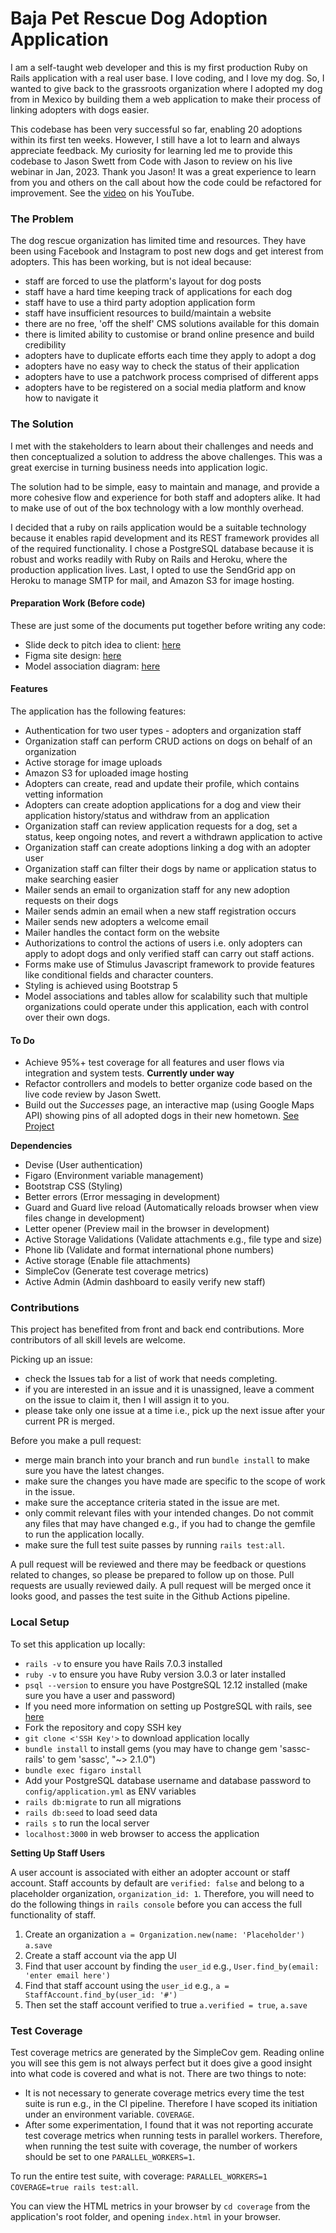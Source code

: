 # Baja Pet Rescue Dog Adoption Application

I am a self-taught web developer and this is my first production Ruby on Rails application with a real user base. I love coding, and I love my dog. So, I wanted to give back to the grassroots organization where I adopted my dog from in Mexico by building them a web application to make their process of linking adopters with dogs easier.

This codebase has been very successful so far, enabling 20 adoptions within its first ten weeks. However, I still have a lot to learn and always appreciate feedback. My curiosity for learning led me to provide this codebase to Jason Swett from Code with Jason to review on his live webinar in Jan, 2023. Thank you Jason! It was a great experience to learn from you and others on the call about how the code could be refactored for improvement. See the [video](https://youtu.be/0Otyx30pfzY) on his YouTube.


### The Problem

The dog rescue organization has limited time and resources. They have been using Facebook and Instagram to post new dogs and get interest from adopters. This has been working, but is not ideal because:
* staff are forced to use the platform's layout for dog posts
* staff have a hard time keeping track of applications for each dog
* staff have to use a third party adoption application form
* staff have insufficient resources to build/maintain a website
* there are no free, 'off the shelf' CMS solutions available for this domain
* there is limited ability to customise or brand online presence and build credibility
* adopters have to duplicate efforts each time they apply to adopt a dog
* adopters have no easy way to check the status of their application
* adopters have to use a patchwork process comprised of different apps
* adopters have to be registered on a social media platform and know how to navigate it


### The Solution

I met with the stakeholders to learn about their challenges and needs and then conceptualized a solution to address the above challenges. This was a great exercise in turning business needs into application logic. 

The solution had to be simple, easy to maintain and manage, and provide a more cohesive flow and experience for both staff and adopters alike. It had to make use of out of the box technology with a low monthly overhead.

I decided that a ruby on rails application would be a suitable technology because it enables rapid development and its REST framework provides all of the required functionality. I chose a PostgreSQL database because it is robust and works readily with Ruby on Rails and Heroku, where the production application lives. Last, I opted to use the SendGrid app on Heroku to manage SMTP for mail, and Amazon S3 for image hosting.

#### Preparation Work (Before code)
These are just some of the documents put together before writing any code:
* Slide deck to pitch idea to client: [here](https://docs.google.com/presentation/d/1d4gjzADk7BcxmQEVZlesheGUen9d1E3RzrVvskMhVxo/edit?usp=sharing)
* Figma site design: [here](https://www.figma.com/file/x3iM31l8csY7mT0VwKykhT/BPR---Wireframes---Ami?node-id=530186%3A154&t=mgRlseVd2LTKPX4o-1)
* Model association diagram: [here](https://lucid.app/lucidchart/a915c03c-3c09-454d-837b-f3d2768f5722/edit?viewport_loc=-25%2C-973%2C3565%2C2341%2C0_0&invitationId=inv_85cf2967-7b33-4030-903f-9655e767cbbf)

#### Features

The application has the following features:
* Authentication for two user types - adopters and organization staff
* Organization staff can perform CRUD actions on dogs on behalf of an organization
* Active storage for image uploads
* Amazon S3 for uploaded image hosting
* Adopters can create, read and update their profile, which contains vetting information
* Adopters can create adoption applications for a dog and view their application history/status and withdraw from an application
* Organization staff can review application requests for a dog, set a status, keep ongoing notes, and revert a withdrawn application to active
* Organization staff can create adoptions linking a dog with an adopter user
* Organization staff can filter their dogs by name or application status to make searching easier
* Mailer sends an email to organization staff for any new adoption requests on their dogs
* Mailer sends admin an email when a new staff registration occurs
* Mailer sends new adopters a welcome email
* Mailer handles the contact form on the website
* Authorizations to control the actions of users i.e. only adopters can apply to adopt dogs and only verified staff can carry out staff actions.
* Forms make use of Stimulus Javascript framework to provide features like conditional fields and character counters.
* Styling is achieved using Bootstrap 5
* Model associations and tables allow for scalability such that multiple organizations could operate under this application, each with control over their own dogs.

#### To Do

* Achieve 95%+ test coverage for all features and user flows via integration and system tests. **Currently under way**
* Refactor controllers and models to better organize code based on the live code review by Jason Swett. 
* Build out the *Successes* page, an interactive map (using Google Maps API) showing pins of all adopted dogs in their new hometown. [See Project](https://github.com/users/kasugaijin/projects/1/settings)


**Dependencies**

* Devise (User authentication)
* Figaro (Environment variable management)
* Bootstrap CSS (Styling)
* Better errors (Error messaging in development)
* Guard and Guard live reload (Automatically reloads browser when view files change in development)
* Letter opener (Preview mail in the browser in development)
* Active Storage Validations (Validate attachments e.g., file type and size)
* Phone lib (Validate and format international phone numbers)
* Active storage (Enable file attachments)
* SimpleCov (Generate test coverage metrics)
* Active Admin (Admin dashboard to easily verify new staff)



### Contributions

This project has benefited from front and back end contributions. More contributors of all skill levels are welcome. 

Picking up an issue:
* check the Issues tab for a list of work that needs completing. 
* if you are interested in an issue and it is unassigned, leave a comment on the issue to claim it, then I will assign it to you.
* please take only one issue at a time i.e., pick up the next issue after your current PR is merged. 

Before you make a pull request:
* merge main branch into your branch and run `bundle install` to make sure you have the latest changes.
* make sure the changes you have made are specific to the scope of work in the issue.
* make sure the acceptance criteria stated in the issue are met. 
* only commit relevant files with your intended changes. Do not commit any files that may have changed e.g., if you had to change the gemfile to run the application locally.
* make sure the full test suite passes by running `rails test:all`.

A pull request will be reviewed and there may be feedback or questions related to changes, so please be prepared to follow up on those. Pull requests are usually reviewed daily. A pull request will be merged once it looks good, and passes the test suite in the Github Actions pipeline.


### Local Setup

To set this application up locally:
* `rails -v` to ensure you have Rails 7.0.3 installed
* `ruby -v` to ensure you have Ruby version 3.0.3 or later installed
* `psql --version` to ensure you have PostgreSQL 12.12 installed (make sure you have a user and password)
* If you need more information on setting up PostgreSQL with rails, see [here](https://www.theodinproject.com/lessons/ruby-on-rails-installing-postgresql)
* Fork the repository and copy SSH key
* `git clone <'SSH Key'>` to download application locally
* `bundle install` to install gems (you may have to change gem 'sassc-rails' to gem 'sassc', "~> 2.1.0")
* `bundle exec figaro install`
* Add your PostgreSQL database username and database password to `config/application.yml` as ENV variables
* `rails db:migrate` to run all migrations
* `rails db:seed` to load seed data
* `rails s` to run the local server
* `localhost:3000` in web browser to access the application


**Setting Up Staff Users**

A user account is associated with either an adopter account or staff account. 
Staff accounts by default are `verified: false` and belong to a placeholder organization, `organization_id: 1`.
Therefore, you will need to do the following things in `rails console` before you can access the full functionality of staff. 
1) Create an organization `a = Organization.new(name: 'Placeholder')` `a.save`
2) Create a staff account via the app UI
3) Find that user account by finding the `user_id` e.g., `User.find_by(email: 'enter email here')`
4) Find that staff account using the `user_id` e.g., `a = StaffAccount.find_by(user_id: '#')`
5) Then set the staff account verified to true `a.verified = true`, `a.save`

### Test Coverage
Test coverage metrics are generated by the SimpleCov gem. Reading online you will see this gem is not always perfect but it does give a good insight into what code is covered and what is not. There are two things to note: 
* It is not necessary to generate coverage metrics every time the test suite is run e.g., in the CI pipeline. Therefore I have scoped its initiation under an environment variable. `COVERAGE`. 
* After some experimentation, I found that it was not reporting accurate test coverage metrics when running tests in parallel workers. Therefore, when running the test suite with coverage, the number of workers should be set to one `PARALLEL_WORKERS=1`.

To run the entire test suite, with coverage: `PARALLEL_WORKERS=1 COVERAGE=true rails test:all`.

You can view the HTML metrics in your browser by `cd coverage` from the application's root folder, and opening `index.html` in your browser.
